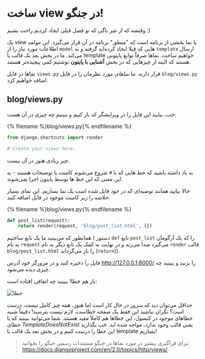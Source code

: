 # ساخت view در جنگو!

وقتشه که از شر باگی که تو فصل قبلی ایجاد کردیم راحت بشیم :)

یک *view* یا نما بخشی از برنامه است که "منطق" برنامه در آن قرار می‌گیرد. این مولفه اطلاعات مورد نیاز را از `model` هایی که قبلا ایجاد کرده‌اید گرفته و به `template` ارسال می‌کند. ما در بخش بعد یک قالب یا template خواهیم ساخت. نماها صرفاً توابع پایتونی هستند که البته از چیزهایی که در بخش **آشنایی با پایتون** نوشتیم کمی پیچیده‌تر هستند.

نماها در فایل `views.py` قرار دارند. ما *نماهای* مورد نظرمان را در فایل `blog/views.py` اضافه خواهیم کرد.

## blog/views.py

خب، بیایید این فایل را در ویرایشگر کد باز کنیم و ببینیم چه چیزی در آن هست:

{% filename %}blog/views.py{% endfilename %}

```python
from django.shortcuts import render

# Create your views here.
```

چیز زیادی هنوز در آن نیست.

به یاد داشته باشید که خط هایی که با `#` شروع می‌شوند کامنت یا توضیحات هستند - به این معنی که این خط ها توسط پایتون اجرا نمی‌شوند.

حالا بیایید همانند توصیه‌ای که در خود فایل شده است یک *نما* بسازیم. این نمای بسیار خلاصه را زیر کامنت موجود در فایل اضافه کنید:

{% filename %}blog/views.py{% endfilename %}

```python
def post_list(request):
    return render(request, 'blog/post_list.html', {})
```

همانطور که می‌بینید ما یک تابع ساختیم ( دستور `def` تابع `post_list` را که یک آرگومان به نام `request` می‌گیرد صدا می‌زند و در نهایت به کمک یک تابع دیگر به نام `render` قالب `blog/post_list.html` را باز می‌گرداند (`return`)).

فایل را ذخیره کنید و در مرورگر خود آدرس http://127.0.0.1:8000/ را بزنید و ببینید چه چیزی دیده می‌شود.

باز هم خطا! ببینید چه اتفاقی افتاده است:

![خطا](images/error.png)

حداقل می‌توان دید که سرور در حال کار است اما هنوز، همه چیز کامل نیست، درست است؟ نگران نباشید این فقط یک صفحه خطاست، لازم نیست بترسید! دقیقاً شبیه خطاهای موجود در کنسول، این خطاها هم کاملاً مفید هستند. شما می‌توانید ببینید که با خطای *TemplateDoesNotExist* یعنی قالب وجود ندارد، مواجه شده اید. خب بگذارید این خطا را درست کنیم و در بخش بعد یک قالب یا template بسازیم!

> برای فراگیری بیشتر در مورد نماها در جنگو مستندات رسمی جنگو را بخوانید: https://docs.djangoproject.com/en/2.0/topics/http/views/